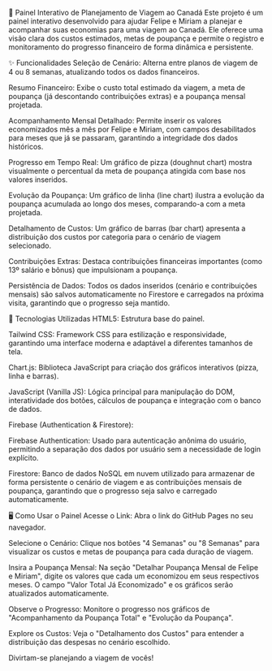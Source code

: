 🍁 Painel Interativo de Planejamento de Viagem ao Canadá
Este projeto é um painel interativo desenvolvido para ajudar Felipe e Miriam a planejar e acompanhar suas economias para uma viagem ao Canadá. Ele oferece uma visão clara dos custos estimados, metas de poupança e permite o registro e monitoramento do progresso financeiro de forma dinâmica e persistente.

✨ Funcionalidades
Seleção de Cenário: Alterna entre planos de viagem de 4 ou 8 semanas, atualizando todos os dados financeiros.

Resumo Financeiro: Exibe o custo total estimado da viagem, a meta de poupança (já descontando contribuições extras) e a poupança mensal projetada.

Acompanhamento Mensal Detalhado: Permite inserir os valores economizados mês a mês por Felipe e Miriam, com campos desabilitados para meses que já se passaram, garantindo a integridade dos dados históricos.

Progresso em Tempo Real: Um gráfico de pizza (doughnut chart) mostra visualmente o percentual da meta de poupança atingida com base nos valores inseridos.

Evolução da Poupança: Um gráfico de linha (line chart) ilustra a evolução da poupança acumulada ao longo dos meses, comparando-a com a meta projetada.

Detalhamento de Custos: Um gráfico de barras (bar chart) apresenta a distribuição dos custos por categoria para o cenário de viagem selecionado.

Contribuições Extras: Destaca contribuições financeiras importantes (como 13º salário e bônus) que impulsionam a poupança.

Persistência de Dados: Todos os dados inseridos (cenário e contribuições mensais) são salvos automaticamente no Firestore e carregados na próxima visita, garantindo que o progresso seja mantido.

🚀 Tecnologias Utilizadas
HTML5: Estrutura base do painel.

Tailwind CSS: Framework CSS para estilização e responsividade, garantindo uma interface moderna e adaptável a diferentes tamanhos de tela.

Chart.js: Biblioteca JavaScript para criação dos gráficos interativos (pizza, linha e barras).

JavaScript (Vanilla JS): Lógica principal para manipulação do DOM, interatividade dos botões, cálculos de poupança e integração com o banco de dados.

Firebase (Authentication & Firestore):

Firebase Authentication: Usado para autenticação anônima do usuário, permitindo a separação dos dados por usuário sem a necessidade de login explícito.

Firestore: Banco de dados NoSQL em nuvem utilizado para armazenar de forma persistente o cenário de viagem e as contribuições mensais de poupança, garantindo que o progresso seja salvo e carregado automaticamente.

🖥️ Como Usar o Painel
Acesse o Link: Abra o link do GitHub Pages no seu navegador.

Selecione o Cenário: Clique nos botões "4 Semanas" ou "8 Semanas" para visualizar os custos e metas de poupança para cada duração de viagem.

Insira a Poupança Mensal: Na seção "Detalhar Poupança Mensal de Felipe e Miriam", digite os valores que cada um economizou em seus respectivos meses. O campo "Valor Total Já Economizado" e os gráficos serão atualizados automaticamente.

Observe o Progresso: Monitore o progresso nos gráficos de "Acompanhamento da Poupança Total" e "Evolução da Poupança".

Explore os Custos: Veja o "Detalhamento dos Custos" para entender a distribuição das despesas no cenário escolhido.

Divirtam-se planejando a viagem de vocês!